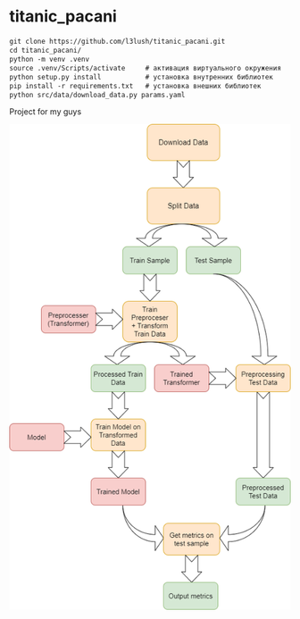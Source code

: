 titanic_pacani
==============================

```
git clone https://github.com/l3lush/titanic_pacani.git
cd titanic_pacani/
python -m venv .venv
source .venv/Scripts/activate     # активация виртуального окружения
python setup.py install           # установка внутренних библиотек
pip install -r requirements.txt   # установка внешних библиотек
python src/data/download_data.py params.yaml
```

Project for my guys

![Pipeline](/reports/figures/pipeline_pic.png?raw=True "Pipeline pic")

